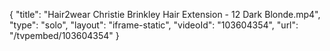 {
    "title": "Hair2wear Christie Brinkley Hair Extension - 12 Dark Blonde.mp4",
    "type": "solo",
    "layout": "iframe-static",
    "videoId": "103604354",
    "url": "\/tvpembed\/103604354"
}